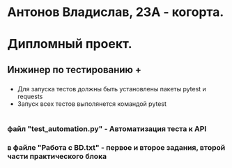 # Антонов Владислав, 23А - когорта.
# Дипломный проект. 
## Инжинер по тестированию +
### 
- Для запуска тестов должны быть установлены пакеты pytest и requests
- Запуск всех тестов выполянется командой pytest
#
#
#
#
### файл "test_automation.py" - Автоматизация теста к API 
### в файле "Работа с BD.txt" - первое и второе задания, второй части практического блока
